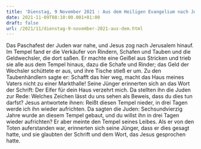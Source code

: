 ```yaml
---
title: 'Dienstag, 9 November 2021 : Aus dem Heiligen Evangelium nach Johannes - Joh 2,13-22.'
date: 2021-11-09T08:10:00.001+01:00
draft: false
url: /2021/11/dienstag-9-november-2021-aus-dem.html
---
```


Das Paschafest der Juden war nahe, und Jesus zog nach Jerusalem hinauf. Im Tempel fand er die Verkäufer von Rindern, Schafen und Tauben und die Geldwechsler, die dort saßen. Er machte eine Geißel aus Stricken und trieb sie alle aus dem Tempel hinaus, dazu die Schafe und Rinder; das Geld der Wechsler schüttete er aus, und ihre Tische stieß er um. Zu den Taubenhändlern sagte er: Schafft das hier weg, macht das Haus meines Vaters nicht zu einer Markthalle! Seine Jünger erinnerten sich an das Wort der Schrift: Der Eifer für dein Haus verzehrt mich. Da stellten ihn die Juden zur Rede: Welches Zeichen lässt du uns sehen als Beweis, dass du dies tun darfst? Jesus antwortete ihnen: Reißt diesen Tempel nieder, in drei Tagen werde ich ihn wieder aufrichten. Da sagten die Juden: Sechsundvierzig Jahre wurde an diesem Tempel gebaut, und du willst ihn in drei Tagen wieder aufrichten? Er aber meinte den Tempel seines Leibes. Als er von den Toten auferstanden war, erinnerten sich seine Jünger, dass er dies gesagt hatte, und sie glaubten der Schrift und dem Wort, das Jesus gesprochen hatte.